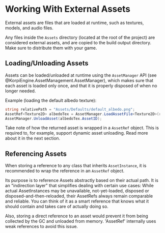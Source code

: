 
# Working With External Assets

External assets are files that are loaded at runtime, such as textures, models, and audio files.

Any files inside the `Assets` directory (located at the root of the project) are considered external assets, and are copied to the build output directory. Make sure to distribute them with your game.

## Loading/Unloading Assets

Assets can be loaded/unloaded at runtime using the `AssetManager` API (see @KorpiEngine.AssetManagement.AssetManager), which makes sure that each asset is loaded only once, and that it is properly disposed of when no longer needed.

Example (loading the default albedo texture):
```csharp
string relativePath = "Assets/Defaults/default_albedo.png";
AssetRef<Texture2D> albedoTex = AssetManager.LoadAssetFile<Texture2D>(relativePath);
AssetManager.UnloadAsset(albedoTex.AssetID);
```

Take note of how the returned asset is wrapped in a `AssetRef` object. This is required to, for example, support dynamic asset unloading. Read more about it in the next section.

## Referencing Assets

When storing a reference to any class that inherits `AssetInstance`, it is recommended to wrap the reference in an `AssetRef` object.

Its purpose is to reference Assets abstractly based on their actual path. It is an "indirection layer" that simplifies dealing with certain use cases: While actual AssetInstances may be unavailable, not-yet-loaded, disposed or disposed-and-then-reloaded, their AssetRefs always remain comparable and reliable. You can think of it as a smart reference that knows what it should contain and takes care of actually doing so.

Also, storing a direct reference to an asset would prevent it from being collected by the GC and unloaded from memory. 'AssetRef' internally uses weak references to avoid this issue.